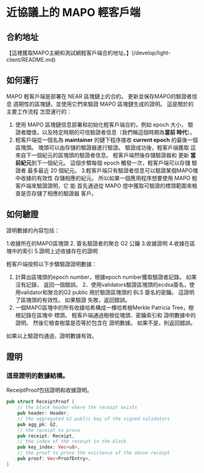 # 近協議上的 MAPO 輕客戶端

## 合約地址

【這裡獲取MAPO主網和測試網輕客戶端合約地址。】(/develop/light-client/README.md)


## 如何運行

MAPO 輕客戶端是部署在 NEAR 區塊鏈上的合約。 更新並保存MAPO的驗證者信息
週期性的區塊鏈，並使用它們來驗證 MAPO 區塊鏈生成的證明。 這是關於的主要工作流程
怎麼運行的：

1. 使用 MAPO 區塊鏈信息部署和初始化輕客戶端合約，例如 epoch 大小，
    驗證者閾值，以及特定時期的可信驗證者信息（我們稱這個時期為**當前
    時代**）。
2. 輕客戶端從一個名為 **maintainer** 的鏈下程序接收 **current epoch** 的最後一個區塊頭。
    塊頭可以由存儲的驗證器進行驗證。 驗證成功後，輕客戶端獲取
    這
    來自下一個紀元的區塊頭的驗證者信息。 輕客戶端然後存儲驗證器和
    更新
    **當前紀元**到下一個紀元。 這個步驟每個 epoch 觸發一次，輕客戶端可以存儲
    驗證者
    最多最近 20 個紀元。
3.輕客戶端只有驗證者信息可以驗證某個MAPO塊中收據的有效性
    存儲相應的紀元。 所以如果一個應用程序想要使用 MAPO 輕客戶端來驗證證明，它
    能
    首先通過從 MAPO 燈中獲取可驗證的標頭範圍來檢查是否存儲了相應的驗證器
    客戶。

## 如何驗證

證明數據的內容包括：

1.收據所在的MAPO區塊頭
2. 簽名驗證者的聚合 G2 公鑰
3.收據證明
4.收據在區塊中的索引
5.證明上述收據存在的證明

輕客戶端按照以下步驟驗證證明數據：

1. 計算出區塊頭的epoch number，根據epoch number獲取驗證者記錄。 如果沒有記錄，
    返回一個錯誤。
2、使用validators驗證區塊頭的ecdsa簽名，使用validator和聚合的G2 public
    用於驗證區塊頭的 BLS 簽名的密鑰。 這證明了區塊頭的有效性。 如果驗證
    失敗，返回錯誤。
3. 一個MAPO區塊中的所有收據哈希構成一棵哈希樹Merkle Patricia Tree，樹根記錄在區塊中
    標頭。 輕客戶端通過樹根從塊頭、密鑰索引和
    證明數據中的證明。 然後它檢查樹葉是否等於包含在
    證明數據。 如果不是，則返回錯誤。

如果以上驗證均通過，證明數據有效。

## 證明

### 這是證明的數據結構。

ReceiptProof包括證明和收據證明。

```rust
pub struct ReceiptProof {
    // the block header where the receipt exists
    pub header: Header,
    // the aggregated G2 public key of the signed validators
    pub agg_pk: G2,
    // the receipt to prove
    pub receipt: Receipt,
    // the index of the receipt in the block
    pub key_index: Vec<u8>,
    // the proof to prove the existence of the above receipt
    pub proof: Vec<ProofEntry>,
}
```
